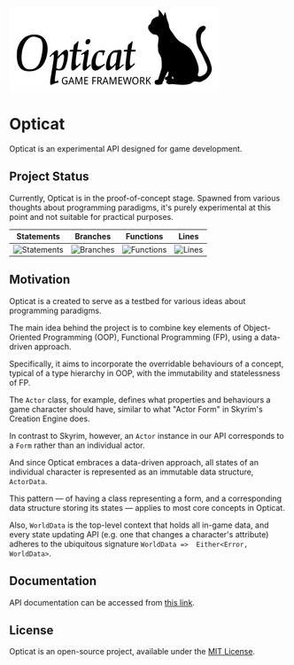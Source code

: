 [![Opticat logo](https://github.com/mysticfall/opticat/raw/main/logo.webp)](https://github.com/mysticfall/opticat)

# Opticat

Opticat is an experimental API designed for game development.

## Project Status

Currently, Opticat is in the proof-of-concept stage. Spawned from various thoughts about programming paradigms, it's
purely experimental at this point and not suitable for practical purposes.

| Statements                  | Branches                | Functions                 | Lines             |
| --------------------------- | ----------------------- | ------------------------- | ----------------- |
| ![Statements](https://img.shields.io/badge/statements-90.08%25-brightgreen.svg?style=flat) | ![Branches](https://img.shields.io/badge/branches-92.18%25-brightgreen.svg?style=flat) | ![Functions](https://img.shields.io/badge/functions-73.52%25-red.svg?style=flat) | ![Lines](https://img.shields.io/badge/lines-90.08%25-brightgreen.svg?style=flat) |

## Motivation

Opticat is a created to serve as a testbed for various ideas about programming paradigms.

The main idea behind the project is to combine key elements of Object-Oriented Programming (OOP), Functional
Programming (FP), using a data-driven approach.

Specifically, it aims to incorporate the overridable behaviours of a concept, typical of a type hierarchy in OOP,
with the immutability and statelessness of FP.

The `Actor` class, for example, defines what properties and behaviours a game character should have, similar to
what "Actor Form" in Skyrim's Creation Engine does.

In contrast to Skyrim, however, an `Actor` instance in our API corresponds to a `Form` rather than an individual actor.

And since Opticat embraces a data-driven approach, all states of an individual character is represented as an immutable 
data structure, `ActorData`.

This pattern — of having a class representing a form, and a corresponding data structure storing its states — applies 
to most core concepts in Opticat.

Also, `WorldData` is the top-level context that holds all in-game data, and every state updating API (e.g. one that 
changes a character's attribute) adheres to the ubiquitous signature `WorldData =>  Either<Error, WorldData>`.

## Documentation

API documentation can be accessed from [this link](https://mysticfall.github.io/opticat). 

## License

Opticat is an open-source project, available under the [MIT License](LICENSE).
